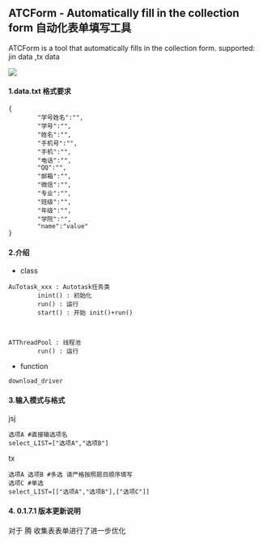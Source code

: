 ## ATCForm - Automatically fill in the collection form 自动化表单填写工具
ATCForm is a tool that automatically fills in the collection form.
supported: jin data ,tx data

![](https://img.shields.io/github/release/YKONGCO/ATCForm)
#### 1.data.txt 格式要求
```
{
        "学号姓名":"",
        "学号":"",
        "姓名":"",
        "手机号":"",
        "手机":"",
        "电话":"",
        "QQ":"",
        "邮箱":"",
        "微信":"",
        "专业":"",
        "班级":"",
        "年级":"",
        "学院":"",
        "name":"value"
}

```



#### 2.介绍
* class
```
AuTotask_xxx : Autotask任务类
        inint() : 初始化
        run() : 运行
        start() : 开始 init()+run()



ATThreadPool : 线程池
        run() : 运行
```
 
* function
```
download_driver
```


#### 3.输入模式与格式
jsj
```
选项A #直接输选项名
select_LIST=["选项A","选项B"]
```

tx
```
选项A 选项B #多选 请严格按照题目顺序填写
选项C #单选
select_LIST=[["选项A","选项B"],["选项C"]]
```


#### 4. 0.1.7.1 版本更新说明
对于 腾 收集表表单进行了进一步优化
